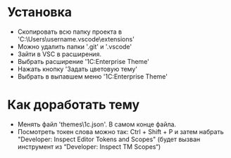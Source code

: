 # Установка
* Скопировать всю папку проекта в 'C:\Users\username\.vscode\extensions'
* Можно удалить папки '.git' и '.vscode'
* Зайти в VSC в расширения. 
* Выбрать расширение '1C:Enterprise Theme'
* Нажать кнопку 'Задать цветовую тему'
* Выбрать в выпавшем меню '1C:Enterprise Theme'

# Как доработать тему
* Менять файл 'themes\1c.json'. В самом конце файла.
* Посмотреть токен слова можно так:
Ctrl + Shift + P и затем набрать "Developer: Inspect Editor Tokens and Scopes" (будет вызван инструмент из “Developer: Inspect TM Scopes“)


